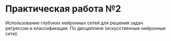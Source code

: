 # Практическая работа №2 
Использование глубоких нейронных сетей для решения задач регрессии и классификации. 
По дисциплине (искусственные нейронные сети).
